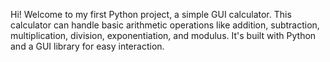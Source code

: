 Hi! Welcome to my first Python project, a simple GUI calculator. This calculator can handle basic arithmetic operations like addition, subtraction, multiplication, division, exponentiation, and modulus. It's built with Python and a GUI library for easy interaction.
